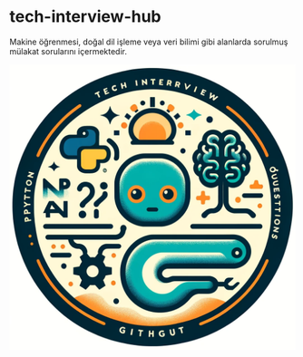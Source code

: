 # tech-interview-hub
Makine öğrenmesi, doğal dil işleme veya veri bilimi gibi alanlarda sorulmuş mülakat sorularını içermektedir.

![Logo](/assets/dalle_icon.png)